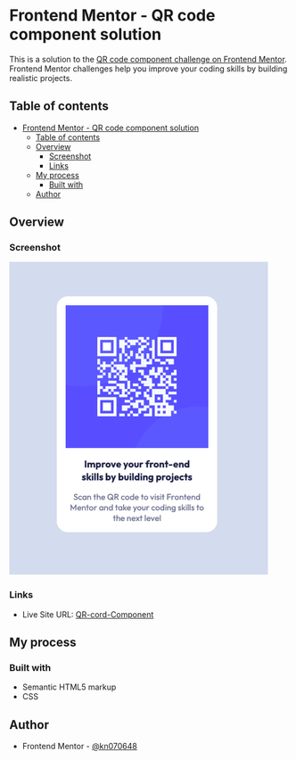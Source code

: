 # Frontend Mentor - QR code component solution

This is a solution to the [QR code component challenge on Frontend Mentor](https://www.frontendmentor.io/challenges/qr-code-component-iux_sIO_H). Frontend Mentor challenges help you improve your coding skills by building realistic projects.

## Table of contents

- [Frontend Mentor - QR code component solution](#frontend-mentor---qr-code-component-solution)
  - [Table of contents](#table-of-contents)
  - [Overview](#overview)
    - [Screenshot](#screenshot)
    - [Links](#links)
  - [My process](#my-process)
    - [Built with](#built-with)
  - [Author](#author)

## Overview

### Screenshot

![](./images/Screenshot.png)

### Links

- Live Site URL: [QR-cord-Component](https://kaiens-lab.github.io/QR-cord-Component/)

## My process

### Built with

- Semantic HTML5 markup
- CSS

## Author

- Frontend Mentor - [@kn070648](https://www.frontendmentor.io/profile/@kn070648)

